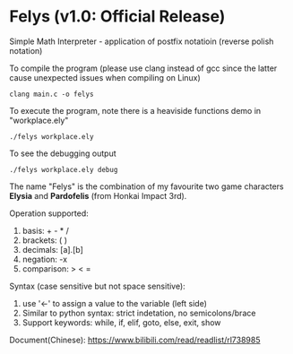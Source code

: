# Felys (v1.0: Official Release)

Simple Math Interpreter - application of postfix notatioin (reverse polish notation)

To compile the program (please use clang instead of gcc since the latter cause unexpected issues when compiling on Linux)
```shell
clang main.c -o felys
```

To execute the program, note there is a heaviside functions demo in "workplace.ely"
```shell
./felys workplace.ely
```

To see the debugging output
```shell
./felys workplace.ely debug
```


The name "Felys" is the combination of my favourite two game characters **Elysia** and **Pardofelis** (from Honkai Impact 3rd).

Operation supported:
1. basis: + - * /
2. brackets: ( )
3. decimals: [a].[b]
4. negation: -x
5. comparison: > < =

Syntax (case sensitive but not space sensitive):
1. use '<-' to assign a value to the variable (left side)
2. Similar to python syntax: strict indetation, no semicolons/brace
3. Support keywords: while, if, elif, goto, else, exit, show

Document(Chinese): https://www.bilibili.com/read/readlist/rl738985
